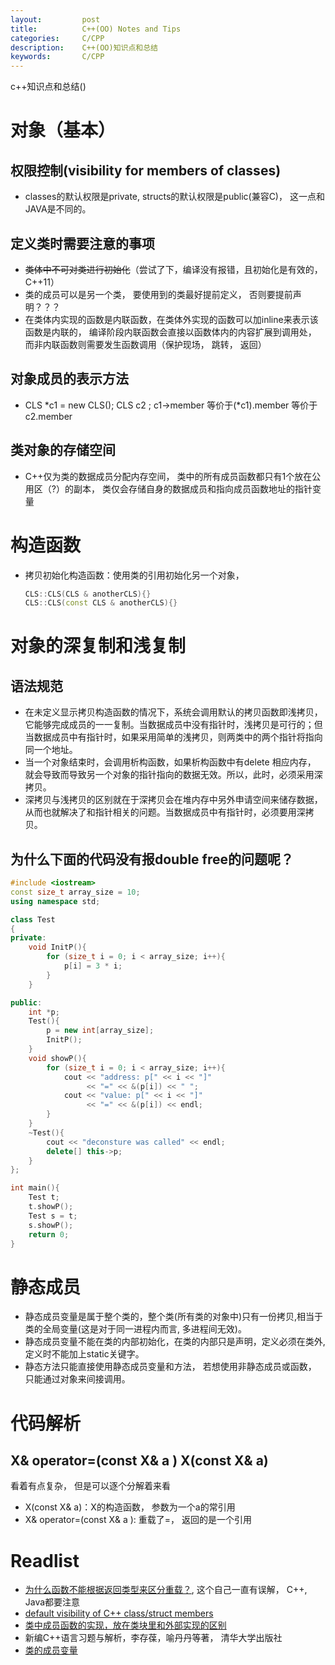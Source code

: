 ```yaml
---
layout:     	post
title:      	C++(OO) Notes and Tips
categories: 	C/CPP
description:   	C++(OO)知识点和总结
keywords: 		C/CPP
---
```


c++知识点和总结()

# 对象（基本）

## 权限控制(visibility for members of classes)

- classes的默认权限是private, structs的默认权限是public(兼容C)， 这一点和JAVA是不同的。

## 定义类时需要注意的事项

- ~~类体中不可对类进行初始化~~（尝试了下，编译没有报错，且初始化是有效的， C++11）
- 类的成员可以是另一个类， 要使用到的类最好提前定义， 否则要提前声明？？？
- 在类体内实现的函数是内联函数，在类体外实现的函数可以加inline来表示该函数是内联的， 编译阶段内联函数会直接以函数体内的内容扩展到调用处， 而非内联函数则需要发生函数调用（保护现场， 跳转， 返回） 

## 对象成员的表示方法

- CLS  *c1 = new CLS(); CLS c2 ; c1->member 等价于(\*c1).member 等价于c2.member

## 类对象的存储空间

- C++仅为类的数据成员分配内存空间， 类中的所有成员函数都只有1个放在公用区（?）的副本， 类仅会存储自身的数据成员和指向成员函数地址的指针变量

# 构造函数

- 拷贝初始化构造函数：使用类的引用初始化另一个对象， 

  ```cpp
  CLS::CLS(CLS & anotherCLS){}
  CLS::CLS(const CLS & anotherCLS){}
  ```

# 对象的深复制和浅复制

## 语法规范

- 在未定义显示拷贝构造函数的情况下，系统会调用默认的拷贝函数即浅拷贝，它能够完成成员的一一复制。当数据成员中没有指针时，浅拷贝是可行的；但当数据成员中有指针时，如果采用简单的浅拷贝，则两类中的两个指针将指向同一个地址。
- 当一个对象结束时，会调用析构函数，如果析构函数中有delete 相应内存， 就会导致而导致另一个对象的指针指向的数据无效。所以，此时，必须采用深拷贝。
- 深拷贝与浅拷贝的区别就在于深拷贝会在堆内存中另外申请空间来储存数据，从而也就解决了和指针相关的问题。当数据成员中有指针时，必须要用深拷贝。

## 为什么下面的代码没有报double free的问题呢？

```cpp
#include <iostream>
const size_t array_size = 10;
using namespace std;

class Test
{
private:
    void InitP(){
        for (size_t i = 0; i < array_size; i++){
            p[i] = 3 * i;
        }
    }

public:
    int *p;
    Test(){
        p = new int[array_size];
        InitP();
    }
    void showP(){
        for (size_t i = 0; i < array_size; i++){
            cout << "address: p[" << i << "]"
                 << "=" << &(p[i]) << " ";
            cout << "value: p[" << i << "]"
                 << "=" << &(p[i]) << endl;
        }
    }
    ~Test(){
        cout << "deconsture was called" << endl;
        delete[] this->p;
    }
};

int main(){
    Test t;
    t.showP();
    Test s = t;
    s.showP();
    return 0;
}

```

# 静态成员

- 静态成员变量是属于整个类的，整个类(所有类的对象中)只有一份拷贝,相当于类的全局变量(这是对于同一进程内而言, 多进程间无效)。
-  静态成员变量不能在类的内部初始化，在类的内部只是声明，定义必须在类外,定义时不能加上static关键字。
- 静态方法只能直接使用静态成员变量和方法， 若想使用非静态成员或函数， 只能通过对象来间接调用。

# 代码解析

## X& operator=(const X& a )   X(const X& a)

看着有点复杂， 但是可以逐个分解着来看

- X(const X& a)：X的构造函数， 参数为一个a的常引用
- X& operator=(const X& a ): 重载了=， 返回的是一个引用

# Readlist

- [为什么函数不能根据返回类型来区分重载？](https://blog.csdn.net/chang384915878/article/details/79535416), 这个自己一直有误解， C++, Java都要注意
- [default visibility of C++ class/struct members](https://stackoverflow.com/questions/1247745/default-visibility-of-c-class-struct-members)
- [类中成员函数的实现，放在类块里和外部实现的区别](https://blog.csdn.net/jeffasd/article/details/78340443)
- 新编C++语言习题与解析，李存葆，喻丹丹等著， 清华大学出版社
- [类的成员变量](https://www.cnblogs.com/LubinLew/p/Cpp-ClassMember.html)
